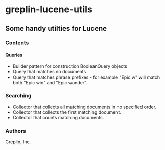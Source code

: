 greplin-lucene-utils
======================

Some handy utilties for Lucene
------------------------------

### Contents

#### Queries

  * Builder pattern for construction BooleanQuery objects
  * Query that matches no documents
  * Query that matches phrase prefixes - for example "Epic w" will match both "Epic win" and "Epic wonder".

### Searching

  * Collector that collects all matching documents in no specified order.
  * Collector that collects the first matching document.
  * Collector that counts matching documents.

### Authors

Greplin, Inc.
